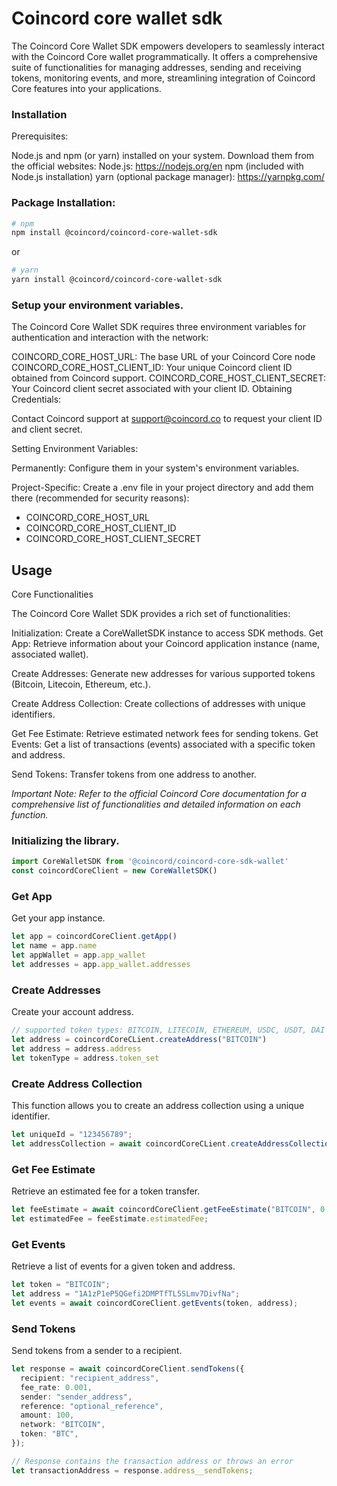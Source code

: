 # Coincord core wallet sdk 
The Coincord Core Wallet SDK empowers developers to seamlessly interact with the Coincord Core wallet programmatically. It offers a comprehensive 
suite of functionalities for managing addresses, sending and receiving tokens, monitoring events, and more, streamlining integration of Coincord Core features into your applications.
 
### Installation
Prerequisites:

Node.js and npm (or yarn) installed on your system. Download them from the official websites:
Node.js: https://nodejs.org/en
npm (included with Node.js installation)
yarn (optional package manager): https://yarnpkg.com/

### Package Installation:
```sh
# npm
npm install @coincord/coincord-core-wallet-sdk
```
or
```sh
# yarn
yarn install @coincord/coincord-core-wallet-sdk
```

### Setup your environment variables.
The Coincord Core Wallet SDK requires three environment variables for authentication and interaction with the network:

COINCORD_CORE_HOST_URL: The base URL of your Coincord Core node
COINCORD_CORE_HOST_CLIENT_ID: Your unique Coincord client ID obtained from Coincord support.
COINCORD_CORE_HOST_CLIENT_SECRET: Your Coincord client secret associated with your client ID.
Obtaining Credentials:

Contact Coincord support at support@coincord.co to request your client ID and client secret.

Setting Environment Variables:

Permanently: Configure them in your system's environment variables.

Project-Specific: Create a .env file in your project directory and add them there (recommended for security reasons):

- COINCORD_CORE_HOST_URL
- COINCORD_CORE_HOST_CLIENT_ID
- COINCORD_CORE_HOST_CLIENT_SECRET


## Usage

Core Functionalities

The Coincord Core Wallet SDK provides a rich set of functionalities:

Initialization: Create a CoreWalletSDK instance to access SDK methods.
Get App: Retrieve information about your Coincord application instance (name, associated wallet).

Create Addresses: Generate new addresses for various supported tokens (Bitcoin, Litecoin, Ethereum, etc.).

Create Address Collection: Create collections of addresses with unique identifiers.

Get Fee Estimate: Retrieve estimated network fees for sending tokens.
Get Events: Get a list of transactions (events) associated with a specific token and address.

Send Tokens: Transfer tokens from one address to another.

*Important Note: Refer to the official Coincord Core documentation for a comprehensive list of functionalities and detailed information on each function.*

### Initializing the library.
```ts
import CoreWalletSDK from '@coincord/coincord-core-sdk-wallet'
const coincordCoreClient = new CoreWalletSDK()
```
### Get App
Get your app instance.
```ts
let app = coincordCoreClient.getApp()
let name = app.name
let appWallet = app.app_wallet
let addresses = app.app_wallet.addresses
```

### Create Addresses
Create your account address.
```ts
// supported token types: BITCOIN, LITECOIN, ETHEREUM, USDC, USDT, DAI
let address = coincordCoreCLient.createAddress("BITCOIN")
let address = address.address
let tokenType = address.token_set
```

### Create Address Collection
This function allows you to create an address collection using a unique identifier.
```ts
let uniqueId = "123456789";
let addressCollection = await coincordCoreCLient.createAddressCollection(uniqueId);
```


### Get Fee Estimate
Retrieve an estimated fee for a token transfer.
```ts
let feeEstimate = await coincordCoreClient.getFeeEstimate("BITCOIN", 0.01, "recipient_address", "BITCOIN");
let estimatedFee = feeEstimate.estimatedFee;
```

### Get Events
Retrieve a list of events for a given token and address.
```ts
let token = "BITCOIN";
let address = "1A1zP1eP5QGefi2DMPTfTL5SLmv7DivfNa";
let events = await coincordCoreClient.getEvents(token, address);
```

### Send Tokens
Send tokens from a sender to a recipient.
```ts
let response = await coincordCoreClient.sendTokens({
  recipient: "recipient_address",
  fee_rate: 0.001,
  sender: "sender_address",
  reference: "optional_reference",
  amount: 100,
  network: "BITCOIN",
  token: "BTC",
});

// Response contains the transaction address or throws an error
let transactionAddress = response.address__sendTokens;
```